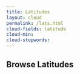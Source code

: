 ```yaml
---
title: Latitudes
layout: cloud
permalink: /lats.html
cloud-fields: latitude
cloud-min: 
cloud-stopwords:
---
```


## Browse Latitudes

